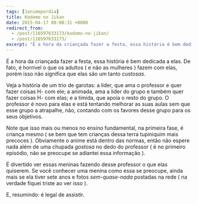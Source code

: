 ```yaml
---
tags: [1animepordia]
title: Kodomo no Jikan
date: 2015-04-17 00:00:31 +0000
redirect_from:
  - /post/116597633173/kodomo-no-jikan/
  - /post/116597633173/
excerpt: "É a hora da criançada fazer a festa, essa história é bem dedicada a elas. De fato, é horrível o que os adultos ( e não as mulheres ) fazem com elas, porém isso não significa que elas são um tanto <i>custosas</i>."
---
```


É a hora da criançada fazer a festa, essa história é bem dedicada a
elas. De fato, é horrível o que os adultos ( e não as mulheres ) fazem
com elas, porém isso não significa que elas são um tanto *custosas*.

Veja a história de um trio de garotas: a líder, que ama o professor e
quer fazer coisas H- com ele; a animada, ama a líder do grupo e também
quer fazer coisas H- com elas; e a tímida, que apoia o resto do grupo. O
professor é novo para elas e está tentando melhorar as suas aulas sem
que esse grupo a atrapalhe, não, contando com os favores desse grupo
para os seus objetivos.

Note que isso mais ou menos no ensino fundamental, na primeira fase, é
criança mesmo ( se bem que tem crianças dessa terra tupiniquim mais
precoces ). Obviamente o anime está dentro das normas, então não espere
nada além de uma chupada *gostosa* no dedo do professor ( é no primeiro
episódio, não se preocupe se adiantei essa informação ).

É divertido ver essas meninas fazendo desse professor o que elas
quiserem. Se você conhecer uma menina como essa se preocupe, ainda mais
se ela tiver sete anos e fotos *sem-quase-nada* postadas na rede ( na
verdade fiquei triste ao ver isso ).

E, resumindo: é legal de assistir.


